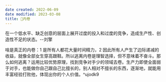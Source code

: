 ```yaml
---
date created: 2022-06-09
date modified: 2023-03-08
title: 🐤内卷
---
```


在一个低水平、缺乏创意的层面上展开过度的投入和过度的竞争，造成生产性、创造性不足的状态。--刘擎

啥是真正的内卷：1 是所有人都花大量时间精力，2 因此所有人产生了边际递减的收益，就像全部女生穿高跟鞋。所以逃离内卷是理智选择，但不意味着不奋斗。那么如何逃离？运用比较优势原理，找到竞争对手少的领域去卷。生产力即使全面弱于对手，也能做你自己跟自己比擅长的，别人相对不擅长的东西，逐渐地，就能用丰富经验打败他，体现出你的个人价值。^ujodk9
